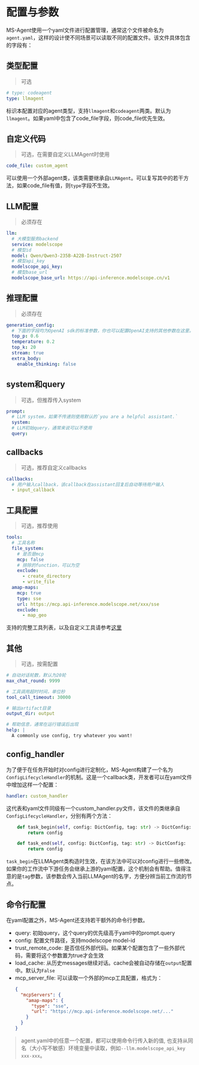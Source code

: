 # 配置与参数

MS-Agent使用一个yaml文件进行配置管理，通常这个文件被命名为`agent.yaml`，这样的设计使不同场景可以读取不同的配置文件。该文件具体包含的字段有：

## 类型配置

> 可选

```yaml
# type: codeagent
type: llmagent
```

标识本配置对应的agent类型，支持`llmagent`和`codeagent`两类。默认为`llmagent`。如果yaml中包含了code_file字段，则code_file优先生效。

## 自定义代码

> 可选，在需要自定义LLMAgent时使用

```yaml
code_file: custom_agent
```

可以使用一个外部agent类，该类需要继承自`LLMAgent`。可以复写其中的若干方法，如果code_file有值，则`type`字段不生效。

## LLM配置

> 必须存在

```yaml
llm:
  # 大模型服务backend
  service: modelscope
  # 模型id
  model: Qwen/Qwen3-235B-A22B-Instruct-2507
  # 模型api_key
  modelscope_api_key:
  # 模型base_url
  modelscope_base_url: https://api-inference.modelscope.cn/v1
```

## 推理配置

> 必须存在

```yaml
generation_config:
  # 下面的字段均为OpenAI sdk的标准参数，你也可以配置OpenAI支持的其他参数在这里。
  top_p: 0.6
  temperature: 0.2
  top_k: 20
  stream: true
  extra_body:
    enable_thinking: false
```

## system和query

> 可选，但推荐传入system

```yaml
prompt:
  # LLM system，如果不传递则使用默认的`you are a helpful assistant.`
  system:
  # LLM初始query，通常来说可以不使用
  query:
```

## callbacks

> 可选，推荐自定义callbacks

```yaml
callbacks:
  # 用户输入callback，该callback在assistant回复后自动等待用户输入
  - input_callback
```

## 工具配置

> 可选，推荐使用

```yaml
tools:
  # 工具名称
  file_system:
    # 是否是mcp
    mcp: false
    # 排除的function，可以为空
    exclude:
      - create_directory
      - write_file
  amap-maps:
    mcp: true
    type: sse
    url: https://mcp.api-inference.modelscope.net/xxx/sse
    exclude:
      - map_geo
```

支持的完整工具列表，以及自定义工具请参考[这里](./工具.md)

## 其他

> 可选，按需配置

```yaml
# 自动对话轮数，默认为20轮
max_chat_round: 9999

# 工具调用超时时间，单位秒
tool_call_timeout: 30000

# 输出artifact目录
output_dir: output

# 帮助信息，通常在运行错误后出现
help: |
  A commonly use config, try whatever you want!
```

## config_handler

为了便于在任务开始时对config进行定制化，MS-Agent构建了一个名为`ConfigLifecycleHandler`的机制。这是一个callback类，开发者可以在yaml文件中增加这样一个配置：

```yaml
handler: custom_handler
```

这代表和yaml文件同级有一个custom_handler.py文件，该文件的类继承自`ConfigLifecycleHandler`，分别有两个方法：

```python
    def task_begin(self, config: DictConfig, tag: str) -> DictConfig:
        return config

    def task_end(self, config: DictConfig, tag: str) -> DictConfig:
        return config
```

`task_begin`在LLMAgent类构造时生效，在该方法中可以对config进行一些修改。如果你的工作流中下游任务会继承上游的yaml配置，这个机制会有帮助。值得注意的是`tag`参数，该参数会传入当前LLMAgent的名字，方便分辨当前工作流的节点。


## 命令行配置

在yaml配置之外，MS-Agent还支持若干额外的命令行参数。

- query: 初始query，这个query的优先级高于yaml中的prompt.query
- config: 配置文件路径，支持modelscope model-id
- trust_remote_code: 是否信任外部代码。如果某个配置包含了一些外部代码，需要将这个参数置为true才会生效
- load_cache: 从历史messages继续对话。cache会被自动存储在`output`配置中。默认为`False`
- mcp_server_file: 可以读取一个外部的mcp工具配置，格式为：
    ```json
    {
      "mcpServers": {
        "amap-maps": {
          "type": "sse",
          "url": "https://mcp.api-inference.modelscope.net/..."
        }
      }
    }
    ```

> agent.yaml中的任意一个配置，都可以使用命令行传入新的值, 也支持从同名（大小写不敏感）环境变量中读取，例如`--llm.modelscope_api_key xxx-xxx`。
